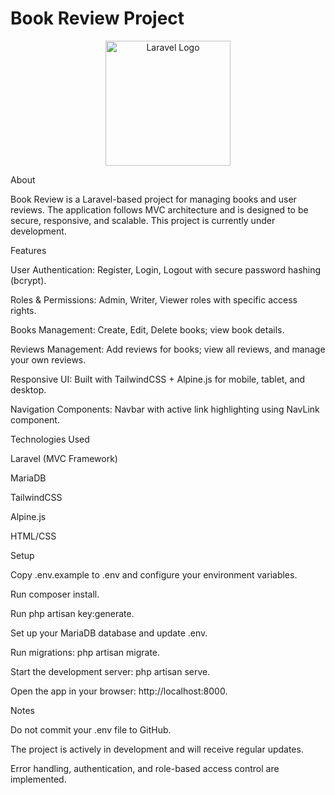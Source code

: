 # Book Review Project
<p align="center"> <a href="https://laravel.com" target="_blank"> <img src="https://raw.githubusercontent.com/laravel/art/master/logo-lockup/5%20SVG/2%20CMYK/1%20Full%20Color/laravel-logolockup-cmyk-red.svg" width="200" alt="Laravel Logo"> </a> </p>
About

Book Review is a Laravel-based project for managing books and user reviews.
The application follows MVC architecture and is designed to be secure, responsive, and scalable.
This project is currently under development.

Features

User Authentication: Register, Login, Logout with secure password hashing (bcrypt).

Roles & Permissions: Admin, Writer, Viewer roles with specific access rights.

Books Management: Create, Edit, Delete books; view book details.

Reviews Management: Add reviews for books; view all reviews, and manage your own reviews.

Responsive UI: Built with TailwindCSS + Alpine.js for mobile, tablet, and desktop.

Navigation Components: Navbar with active link highlighting using NavLink component.

Technologies Used

Laravel (MVC Framework)

MariaDB

TailwindCSS

Alpine.js

HTML/CSS

Setup

Copy .env.example to .env and configure your environment variables.

Run composer install.

Run php artisan key:generate.

Set up your MariaDB database and update .env.

Run migrations: php artisan migrate.

Start the development server: php artisan serve.

Open the app in your browser: http://localhost:8000.

Notes

Do not commit your .env file to GitHub.

The project is actively in development and will receive regular updates.

Error handling, authentication, and role-based access control are implemented.
